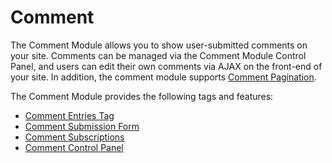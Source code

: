 <!--
    This source file is part of the open source project
    ExpressionEngine User Guide (https://github.com/ExpressionEngine/ExpressionEngine-User-Guide)

    @link      https://expressionengine.com/
    @copyright Copyright (c) 2003-2020, Packet Tide, LLC (https://www.packettide.com)
    @license   https://expressionengine.com/license Licensed under Apache License, Version 2.0
-->

# Comment

The Comment Module allows you to show user-submitted comments on your site. Comments can be managed via the Comment Module Control Panel, and users can edit their own comments via AJAX on the front-end of your site. In addition, the comment module supports [Comment Pagination](templates/pagination.md).

The Comment Module provides the following tags and features:

- [Comment Entries Tag](comment/entries.md)
- [Comment Submission Form](comment/form.md)
- [Comment Subscriptions](comment/subscriptions.md)
- [Comment Control Panel](comment/control-panel.md)
